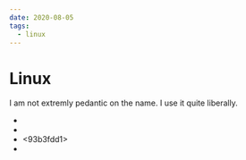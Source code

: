 ```yaml
---
date: 2020-08-05
tags:
  - linux
---
```


# Linux

I am not extremly pedantic on the name. I use it quite liberally.

* <d79888d8>
* <a4ac757f>
* <93b3fdd1>
* <a6c177ca>
